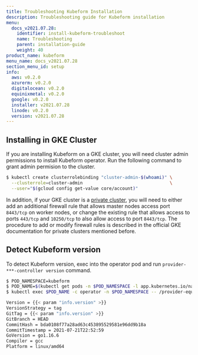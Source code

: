 ```yaml
---
title: Troubleshooting Kubeform Installation
description: Troubleshooting guide for Kubeform installation
menu:
  docs_v2021.07.28:
    identifier: install-kubeform-troubleshoot
    name: Troubleshooting
    parent: installation-guide
    weight: 40
product_name: kubeform
menu_name: docs_v2021.07.28
section_menu_id: setup
info:
  aws: v0.2.0
  azurerm: v0.2.0
  digitalocean: v0.2.0
  equinixmetal: v0.2.0
  google: v0.2.0
  installer: v2021.07.28
  linode: v0.2.0
  version: v2021.07.28
---
```


## Installing in GKE Cluster

If you are installing Kubeform on a GKE cluster, you will need cluster admin permissions to install Kubeform operator. Run the following command to grant admin permision to the cluster.

```bash
$ kubectl create clusterrolebinding "cluster-admin-$(whoami)" \
  --clusterrole=cluster-admin                                 \
  --user="$(gcloud config get-value core/account)"
```

In addition, if your GKE cluster is a [private cluster](https://cloud.google.com/kubernetes-engine/docs/how-to/private-clusters), you will need to either add an additional firewall rule that allows master nodes access port `8443/tcp` on worker nodes, or change the existing rule that allows access to ports `443/tcp` and `10250/tcp` to also allow access to port `8443/tcp`. The procedure to add or modify firewall rules is described in the official GKE documentation for private clusters mentioned before.

## Detect Kubeform version

To detect Kubeform version, exec into the operator pod and run `provider-***-controller version` command.

```bash
$ POD_NAMESPACE=kubeform
$ POD_NAME=$(kubectl get pods -n $POD_NAMESPACE -l app.kubernetes.io/name=kubeform-provider -o jsonpath={.items[0].metadata.name})
$ kubectl exec $POD_NAME -c operator -n $POD_NAMESPACE -- /provider-equinixmetal-controller version

Version = {{< param "info.version" >}}
VersionStrategy = tag
GitTag = {{< param "info.version" >}}
GitBranch = HEAD
CommitHash = bda0108f77a28ad63c453895529581e96dd9b18a
CommitTimestamp = 2021-07-21T22:52:59
GoVersion = go1.16.6
Compiler = gcc
Platform = linux/amd64
```
